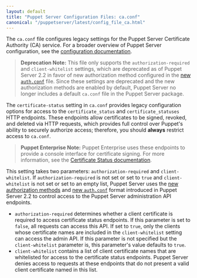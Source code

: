 ```yaml
---
layout: default
title: "Puppet Server Configuration Files: ca.conf"
canonical: "/puppetserver/latest/config_file_ca.html"
---
```


[`trapperkeeper-authorization`]: https://github.com/puppetlabs/trapperkeeper-authorization
[new `auth.conf`]: ./conf_file_auth.html
[Puppet `auth.conf`]: /puppet/latest/reference/config_file_auth.html
[deprecated]: ./deprecated_features.html
[`puppetserver.conf`]: ./conf_file_puppetserver.html

The `ca.conf` file configures legacy settings for the Puppet Server Certificate Authority (CA) service. For a broader overview of Puppet Server configuration, see the [configuration documentation](./configuration.html).

> **Deprecation Note:** This file only supports the `authorization-required` and `client-whitelist` settings, which are deprecated as of Puppet Server 2.2 in favor of new authorization method configured in the [new `auth.conf`][] file. Since these settings are deprecated and the new authorization methods are enabled by default, Puppet Server no longer includes a default `ca.conf` file in the Puppet Server package.

The `certificate-status` setting in `ca.conf` provides legacy configuration options for access to the `certificate_status` and `certificate_statuses` HTTP endpoints. These endpoints allow certificates to be signed, revoked, and deleted via HTTP requests, which provides full control over Puppet's ability to securely authorize access; therefore, you should **always** restrict access to `ca.conf`.

> **Puppet Enterprise Note:** Puppet Enterprise uses these endpoints to provide a console interface for certificate signing. For more information, see the [Certificate Status documentation](/puppet/latest/reference/http_api/http_certificate_status.html).

This setting takes two parameters: `authorization-required` and `client-whitelist`. If `authorization-required` is not set or set to `true` and `client-whitelist` is not set or set to an empty list, Puppet Server uses the [new authorization methods][`trapperkeeper-authorization`] and [new `auth.conf`][] format introduced in Puppet Server 2.2 to control access to the Puppet Server administration API endpoints.

* `authorization-required` determines whether a client certificate is required to access certificate status endpoints. If this parameter is set to `false`, all requests can access this API. If set to `true`, only the clients whose certificate names are included in the `client-whitelist` setting can access the admin API. If this parameter is not specified but the `client-whitelist` parameter is, this parameter's value defaults to `true`.
* `client-whitelist` contains a list of client certificate names that are whitelisted for access to the certificate status endpoints. Puppet Server denies access to requests at these endpoints that do not present a valid client certificate named in this list.

